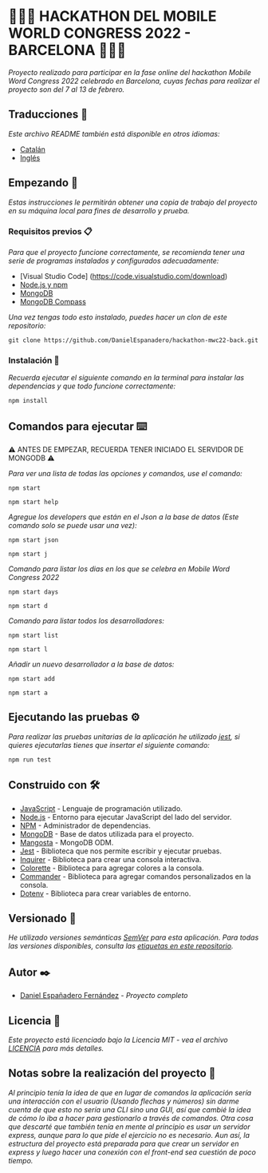 # 🧑🏻‍💻 HACKATHON DEL MOBILE WORLD CONGRESS 2022 - BARCELONA 🧑🏻‍💻

_Proyecto realizado para participar en la fase online del hackathon Mobile Word Congress 2022 celebrado en Barcelona, ​​cuyas fechas para realizar el proyecto son del 7 al 13 de febrero._

## Traducciones 💬
_Este archivo README también está disponible en otros idiomas:_
- [Catalán](https://github.com/DanielEspanadero/hackathon-mwc22-back/blob/develop/docs/README-cat.md)
- [Inglés](https://github.com/DanielEspanadero/hackathon-mwc22-back/blob/develop/README.md)

## Empezando 🚀
_Estas instrucciones le permitirán obtener una copia de trabajo del proyecto en su máquina local para fines de desarrollo y prueba._

### Requisitos previos 📋
_Para que el proyecto funcione correctamente, se recomienda tener una serie de programas instalados y configurados adecuadamente:_
- [Visual Studio Code] (https://code.visualstudio.com/download)
- [Node.js y npm](https://nodejs.org/es/)
- [MongoDB](https://docs.mongodb.com/manual/installation/)
- [MongoDB Compass](https://www.mongodb.com/products/compass)

_Una vez tengas todo esto instalado, puedes hacer un clon de este repositorio:_
```
git clone https://github.com/DanielEspanadero/hackathon-mwc22-back.git
```

### Instalación 🔧
_Recuerda ejecutar el siguiente comando en la terminal para instalar las dependencias y que todo funcione correctamente:_
```
npm install
```

## Comandos para ejecutar ⌨️

⚠️ ANTES DE EMPEZAR, RECUERDA TENER INICIADO EL SERVIDOR DE MONGODB ⚠️

_Para ver una lista de todas las opciones y comandos, use el comando:_
```
npm start
```
```
npm start help
```
_Agregue los developers que están en el Json a la base de datos (Este comando solo se puede usar una vez):_
```
npm start json
```
```
npm start j
```
_Comando para listar los dias en los que se celebra en Mobile Word Congress 2022_
```
npm start days
```
```
npm start d
```
_Comando para listar todos los desarrolladores:_
```
npm start list
```
```
npm start l
```
_Añadir un nuevo desarrollador a la base de datos:_
```
npm start add
```
```
npm start a
```

## Ejecutando las pruebas ⚙️
_Para realizar las pruebas unitarias de la aplicación he utilizado [jest](https://github.com/facebook/jest), si quieres ejecutarlas tienes que insertar el siguiente comando:_
```
npm run test
```

## Construido con 🛠️
* [JavaScript](https://developer.mozilla.org/es/docs/Web/JavaScript) - Lenguaje de programación utilizado.
* [Node.js](https://nodejs.org/es/docs/) - Entorno para ejecutar JavaScript del lado del servidor.
* [NPM](https://www.npmjs.com/) - Administrador de dependencias.
* [MongoDB](https://docs.mongodb.com/) - Base de datos utilizada para el proyecto.
* [Mangosta](https://mongoosejs.com/docs/guide.html) - MongoDB ODM.
* [Jest](https://jestjs.io/docs/getting-started) - Biblioteca que nos permite escribir y ejecutar pruebas.
* [Inquirer](https://github.com/SBoudrias/Inquirer.js) - Biblioteca para crear una consola interactiva.
* [Colorette](https://github.com/jorgebucaran/colorette) - Biblioteca para agregar colores a la consola.
* [Commander](https://www.npmjs.com/package/commander) - Biblioteca para agregar comandos personalizados en la consola.
* [Dotenv](https://www.npmjs.com/package/dotenv) - Biblioteca para crear variables de entorno.

## Versionado 📌
_He utilizado versiones semánticas [SemVer](http://semver.org/) para esta aplicación. Para todas las versiones disponibles, consulta las [etiquetas en este repositorio](https://github.com/DanielEspanadero/hackathon-mwc22-back/tags)._

## Autor ✒️
* [Daniel Españadero Fernández](https://github.com/DanielEspanadero) - *Proyecto completo*

## Licencia 📄
_Este proyecto está licenciado bajo la Licencia MIT - vea el archivo [LICENCIA](https://github.com/DanielEspanadero/hackathon-mwc22-back/blob/develop/LICENSE) para más detalles._


## Notas sobre la realización del proyecto 📝

_Al principio tenía la idea de que en lugar de comandos la aplicación sería una interacción con el usuario (Usando flechas y números) sin darme cuenta de que esto no sería una CLI sino una GUI, así que cambié la idea de cómo lo iba a hacer para gestionarlo a través de comandos. Otra cosa que descarté que también tenía en mente al principio es usar un servidor express, aunque para lo que pide el ejercicio no es necesario. Aun así, la estructura del proyecto está preparada para que crear un servidor en express y luego hacer una conexión con el front-end sea cuestión de poco tiempo._